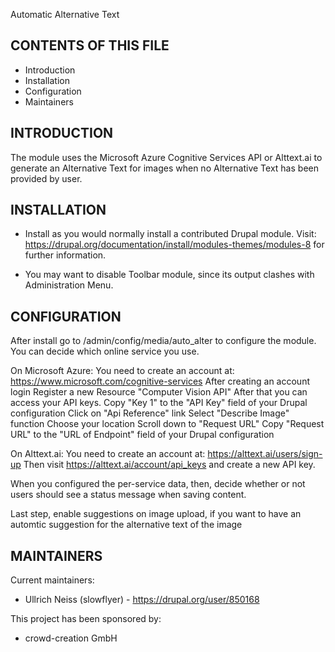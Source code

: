 Automatic Alternative Text

CONTENTS OF THIS FILE
---------------------
   
 * Introduction
 * Installation
 * Configuration
 * Maintainers

INTRODUCTION
------------

The module uses the Microsoft Azure Cognitive Services API or Alttext.ai to
generate an Alternative Text for images when no Alternative Text has been
provided by user.


INSTALLATION
------------
 
 * Install as you would normally install a contributed Drupal module. Visit:
   https://drupal.org/documentation/install/modules-themes/modules-8
   for further information.

 * You may want to disable Toolbar module, since its output clashes with
   Administration Menu.


CONFIGURATION
-------------

After install go to /admin/config/media/auto_alter to configure the module.
You can decide which online service you use.


On Microsoft Azure:
You need to create an account at: https://www.microsoft.com/cognitive-services
After creating an account login
Register a new Resource "Computer Vision API"
After that you can access your API keys.
 Copy "Key 1" to the "API Key" field of your Drupal configuration
Click on "Api Reference" link
  Select "Describe Image" function
  Choose your location
  Scroll down to "Request URL"
  Copy "Request URL" to the "URL of Endpoint" field of your Drupal configuration

On Alttext.ai:
You need to create an account at: https://alttext.ai/users/sign-up
Then visit https://alttext.ai/account/api_keys and create a new API key.

When you configured the per-service data, then, decide whether or not users
should see a status message when saving content.

Last step, enable suggestions on image upload, if you want to have an automtic suggestion for the alternative text of the image


MAINTAINERS
-----------

Current maintainers:
 * Ullrich Neiss (slowflyer) - https://drupal.org/user/850168

This project has been sponsored by:
 * crowd-creation GmbH
